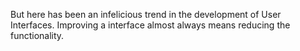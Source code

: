 But here has been an infelicious trend in the development of User Interfaces.
Improving a interface almost always means reducing the functionality.
